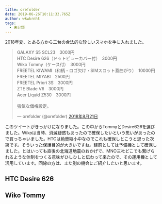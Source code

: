 ```yaml
---
title: orefolder
date: 2019-06-26T10:11:33.765Z
author: wkwkrnht
tags:
  - 未分類
---
```

2018年夏、とある方から二台の合法的な珍しいスマホを手に入れました。

<blockquote class="twitter-tweet" data-lang="ja"><p lang="ja" dir="ltr">GALAXY S5 SCL23　3000円<br>HTC Desire 626（ドットビューカバー付）　3000円<br>Wiko Tommy（ケース付）　3000円<br>FREETEL KIWAMI（和柄・ロゴ欠け・SIMスロット蓋曲がり）　10000円<br>FREETEL MIYABI　2500円<br>FREETEL Priori 3S　3000円<br>ZTE Blade V6　3000円<br>Acer Liquid Z530　3000円<br><br>強気な価格設定。</p>&mdash; orefolder (@orefolder) <a href="https://twitter.com/orefolder/status/1031849252274593792?ref_src=twsrc%5Etfw">2018年8月21日</a></blockquote>
<script async src="https://platform.twitter.com/widgets.js" charset="utf-8"></script>

このツイートがきっかけになりました。この中からTommyとDesire626を選びました。Wikoは当時、消滅疑惑もあったので確保したいという思いがあったので買っちゃいました。HTCは絶賛縮小中なのでこれも確保しとこうと思った次第です。そういった保護目的が大きいですね。建前としては予備機として確保しました。とはいっても直後の北海道地震のおかげで、MNO三社どこでも繋げられるような体制をつくる意味がひしひしと伝わって来たので、その運用機として活用しています。回線の方は、また別の機会にご紹介したいと思います。

## HTC Desire 626



## Wiko Tommy
